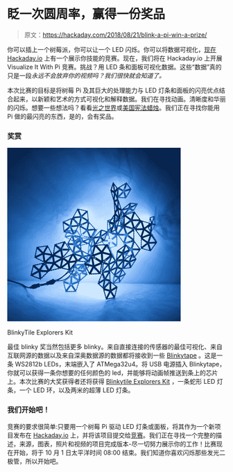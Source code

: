 # 眨一次圆周率，赢得一份奖品

> 原文：<https://hackaday.com/2018/08/21/blink-a-pi-win-a-prize/>

你可以插上一个树莓派，你可以让一个 LED 闪烁。你可以将数据可视化，[现在 Hackaday.io](https://hackaday.io/contest/160366-visualize-it-with-pi) 上有一个展示你技能的竞赛。现在，我们将在 Hackaday.io 上开展 Visualize It With Pi 竞赛。挑战？用 LED 条和面板可视化数据。这些“数据”真的只是一段*永远不会放弃你的视频吗？我们很快就会知道了。*

本次比赛的目标是将树莓 Pi 及其巨大的处理能力与 LED 灯条和面板的闪亮优点结合起来，以新颖和艺术的方式可视化和解释数据。我们在寻找动画。清晰度和华丽的闪烁。想要一些想法吗？看看[光之世界](https://hackaday.io/project/11550-world-of-light)或[美国宪法蜡烛](https://hackaday.io/project/7480-american-constitution-candle)。我们正在寻找你能用 Pi 做的最闪亮的东西，是的，会有奖品。

### 奖赏

![](img/6b5853e0b85faa2f16708c95b6f08339.png)

BlinkyTile Explorers Kit

最佳 blinky 奖当然包括更多 blinky。来自直接连接的传感器的最佳可视化、来自互联网源的数据以及来自深奥数据源的数据都将接收到一些 [Blinkytape](https://shop.blinkinlabs.com/collections/frontpage/products/blinkytape-basic) 。这是一条 WS2812b LEDs，末端嵌入了 ATMega32u4。将 USB 电源插入 Blinkytape，你就可以获得一条你想要的任何颜色的 led，并能够将动画帧推送到条上的芯片上。本次比赛的大奖获得者还将获得 [Blinkytile Explorers Kit](https://shop.blinkinlabs.com/collections/blinkytile/products/blinkytile-exp) ，一条蛇形 LED 灯条，一个 LED 环，以及两米的超薄 LED 灯条。

### 我们开始吧！

竞赛的要求很简单:只要用一个树莓 Pi 驱动 LED 灯条或面板，将其作为一个新项目发布在 [Hackaday.io](http://hackaday.io) 上，并将该项目提交给[竞赛](https://hackaday.io/contest/160366-visualize-it-with-pi)。我们正在寻找一个完整的描述，来源，图表，照片和视频的项目完成版本-尽一切努力展示你的工作！比赛现在开始，将于 10 月 1 日太平洋时间 08:00 结束。我们知道你喜欢闪烁那些发光二极管，所以开始吧。